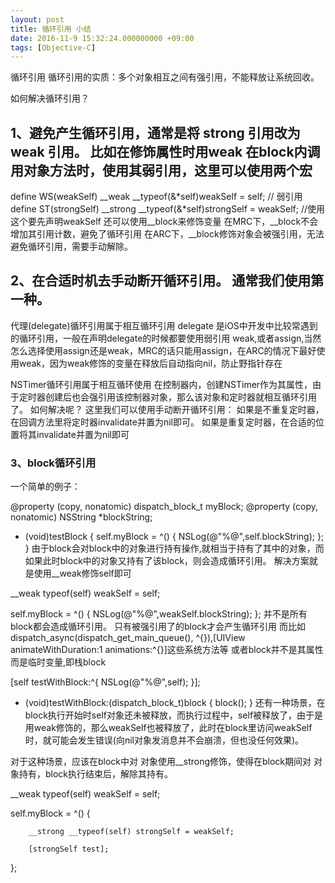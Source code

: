 ```yaml
---
layout: post
title: 循环引用 小结
date: 2016-11-9 15:32:24.000000000 +09:00
tags: [Objective-C]
---
```



循环引用
循环引用的实质：多个对象相互之间有强引用，不能释放让系统回收。

如何解决循环引用？
## 1、避免产生循环引用，通常是将 strong 引用改为 weak 引用。 比如在修饰属性时用weak 在block内调用对象方法时，使用其弱引用，这里可以使用两个宏

define WS(weakSelf) __weak __typeof(&*self)weakSelf = self; // 弱引用
define ST(strongSelf) __strong __typeof(&*self)strongSelf = weakSelf; 
//使用这个要先声明weakSelf 还可以使用__block来修饰变量 在MRC下，__block不会增加其引用计数，避免了循环引用 在ARC下，__block修饰对象会被强引用，无法避免循环引用，需要手动解除。

## 2、在合适时机去手动断开循环引用。 通常我们使用第一种。
代理(delegate)循环引用属于相互循环引用
delegate 是iOS中开发中比较常遇到的循环引用，一般在声明delegate的时候都要使用弱引用 weak,或者assign,当然怎么选择使用assign还是weak，MRC的话只能用assign，在ARC的情况下最好使用weak，因为weak修饰的变量在释放后自动指向nil，防止野指针存在

NSTimer循环引用属于相互循环使用
在控制器内，创建NSTimer作为其属性，由于定时器创建后也会强引用该控制器对象，那么该对象和定时器就相互循环引用了。 如何解决呢？ 这里我们可以使用手动断开循环引用： 如果是不重复定时器，在回调方法里将定时器invalidate并置为nil即可。 如果是重复定时器，在合适的位置将其invalidate并置为nil即可

### 3、block循环引用
一个简单的例子：

@property (copy, nonatomic) dispatch_block_t myBlock;
@property (copy, nonatomic) NSString *blockString;

- (void)testBlock {
    self.myBlock = ^() {
        NSLog(@"%@",self.blockString);
    };
}
由于block会对block中的对象进行持有操作,就相当于持有了其中的对象，而如果此时block中的对象又持有了该block，则会造成循环引用。 解决方案就是使用__weak修饰self即可

__weak typeof(self) weakSelf = self;

self.myBlock = ^() {
        NSLog(@"%@",weakSelf.blockString);
 };
并不是所有block都会造成循环引用。 只有被强引用了的block才会产生循环引用 而比如dispatch_async(dispatch_get_main_queue(), ^{}),[UIView animateWithDuration:1 animations:^{}]这些系统方法等 或者block并不是其属性而是临时变量,即栈block

[self testWithBlock:^{
    NSLog(@"%@",self);
}];

- (void)testWithBlock:(dispatch_block_t)block {
    block();
}
还有一种场景，在block执行开始时self对象还未被释放，而执行过程中，self被释放了，由于是用weak修饰的，那么weakSelf也被释放了，此时在block里访问weakSelf时，就可能会发生错误(向nil对象发消息并不会崩溃，但也没任何效果)。

对于这种场景，应该在block中对 对象使用__strong修饰，使得在block期间对 对象持有，block执行结束后，解除其持有。


__weak typeof(self) weakSelf = self;

self.myBlock = ^() {

        __strong __typeof(self) strongSelf = weakSelf;

        [strongSelf test];
 };

